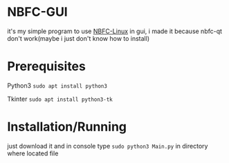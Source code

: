 # NBFC-GUI

it's my simple program to use [NBFC-Linux](https://github.com/nbfc-linux/nbfc-linux) in gui, i made it because nbfc-qt don't work(maybe i just don't know how to install)

# Prerequisites

Python3 ```sudo apt install python3```

Tkinter ```sudo apt install python3-tk```

# Installation/Running

just download it and in console type ```sudo python3 Main.py``` in directory where located file
